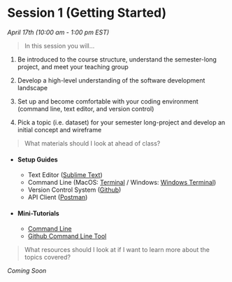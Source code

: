 # Session 1 (Getting Started)
*April 17th (10:00 am - 1:00 pm EST)*

> In this session you will...

1) Be introduced to the course structure, understand the semester-long project, and meet your teaching group


2) Develop a high-level understanding of the software development landscape


3) Set up and become comfortable with your coding environment (command line, text editor, and version control)


4) Pick a topic (i.e. dataset) for your semester 
long-project and develop an initial concept and wireframe 


> What materials should I look at ahead of class?

- #### Setup Guides
	* Text Editor ([Sublime Text](/session1/setup_sublime.md))
	* Command Line (MacOS: [Terminal](/session1/setup_terminal.md) / Windows: [Windows Terminal](/session1/setup_windowsterminal.md))
	* Version Control System ([Github](/session1/setup_github.md))
	* API Client ([Postman](https://www.postman.com/))

- #### Mini-Tutorials
	* [Command Line](/session1/tutorial_commandline.md)
	* [Github Command Line Tool](/session1/tutorial_githubcommandline.md)

> What resources should I look at if I want to learn more about the topics covered?

*Coming Soon*

